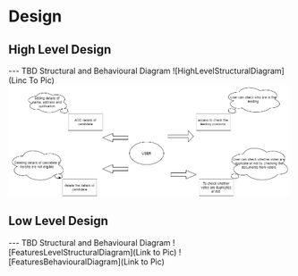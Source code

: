 # Design

## High Level Design 

--- TBD Structural and Behavioural Diagram
![HighLevelStructuralDiagram](Linc To Pic)
![HighLevelBehaviouralDiagram](https://github.com/NagaVarmaUppalapati/STEPin-Mini-Project/blob/main/2_Design/highlevel.png)

## Low Level Design 

--- TBD Structural and Behavioural Diagram
![FeaturesLevelStructuralDiagram](Link to Pic)
![FeaturesBehaviouralDiagram](Link to Pic)
